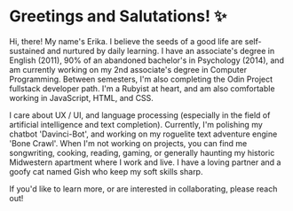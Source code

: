
# Greetings and Salutations! ✨

Hi, there! My name's Erika.  I believe the seeds of a good life are self-sustained and nurtured by daily learning. I have an associate's degree in English (2011), 90% of an abandoned bachelor's in Psychology (2014), and am currently working on my 2nd associate's degree in Computer Programming. Between semesters, I'm also completing the Odin Project fullstack developer path. I'm a Rubyist at heart, and am also comfortable working in JavaScript, HTML, and CSS.

I care about UX / UI, and language processing (especially in the field of artificial intelligence and text completion). Currently, I'm polishing my chatbot 'Davinci-Bot', and working on my roguelite text adventure engine 'Bone Crawl'. When I'm not working on projects, you can find me songwriting, cooking, reading, gaming, or generally haunting my historic Midwestern apartment where I work and live. I have a loving partner and a goofy cat named Gish who keep my soft skills sharp. 

If you'd like to learn more, or are interested in collaborating, please reach out!
